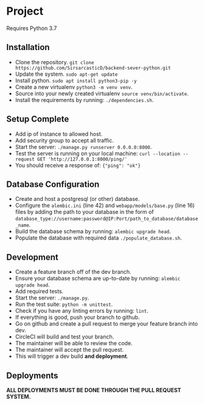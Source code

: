 # Project

Requires Python 3.7

## Installation
* Clone the repository. `git clone https://github.com/SirsarcasticD/backend-sever-python.git`
* Update the system. `sudo apt-get update`
* Install python. `sudo apt install python3-pip -y`
* Create a new virtualenv `python3 -m venv venv`.
* Source into your newly created virtualenv `source venv/bin/activate`.
* Install the requirements by running: `./dependencies.sh`.

## Setup Complete
* Add ip of instance to allowed host.
* Add security group to accept all traffic.
* Start the server: `./manage.py runserver 0.0.0.0:8000`.
* Test the server is running on your local machine: `curl --location --request GET 'http://127.0.0.1:8000/ping/'`
* You should receive a response of: `{"ping": "ok"}`

## Database Configuration
* Create and host a postgresql (or other) database.
* Configure the `alembic.ini` (line 42) and `webapp/models/base.py` (line 16) files by adding the path to your database in the form of `database_type://username:password@IP:Port/path_to_database/database_name`. 
* Build the database schema by running: `alembic upgrade head`.
* Populate the database with required data `./populate_database.sh`.

## Development
* Create a feature branch off of the dev branch.
* Ensure your database schema are up-to-date by running: `alembic upgrade head`.
* Add required tests.
* Start the server: `./manage.py`.
* Run the test suite: `python -m unittest`.
* Check if you have any linting errors by running: `lint`.
* If everything is good, push your branch to github.
* Go on github and create a pull request to merge your feature branch into dev.
* CircleCI will build and test your branch.
* The maintainer will be able to review the code.
* The maintainer will accept the pull request.
* This will trigger a dev build **and deployment**.

## Deployments
**ALL DEPLOYMENTS MUST BE DONE THROUGH THE PULL REQUEST SYSTEM.**
